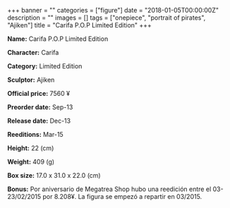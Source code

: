 +++
banner = ""
categories = ["figure"]
date = "2018-01-05T00:00:00Z"
description = ""
images = []
tags = ["onepiece", "portrait of pirates", "Ajiken"]
title = "Carifa P.O.P Limited Edition"
+++

**Name:** Carifa P.O.P Limited Edition

**Character:** Carifa

**Category:** Limited Edition 

**Sculptor:** Ajiken

**Official price:** 7560 ¥

**Preorder date:** Sep-13

**Release date:** Dec-13

**Reeditions:** Mar-15

**Height:** 22 (cm)

**Weight:** 409 (g)

**Box size:** 17.0 x 31.0 x 22.0 (cm)



**Bonus:** Por aniversario de Megatrea Shop hubo una reedición entre el 03-23/02/2015 por 8.208¥. La figura se empezó a repartir en 03/2015.
